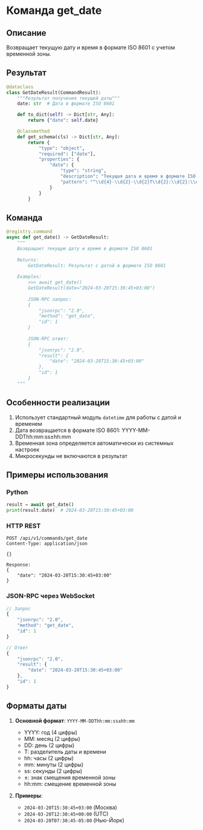 # Команда get_date

## Описание
Возвращает текущую дату и время в формате ISO 8601 с учетом временной зоны.

## Результат

```python
@dataclass
class GetDateResult(CommandResult):
    """Результат получения текущей даты"""
    date: str  # Дата в формате ISO 8601

    def to_dict(self) -> Dict[str, Any]:
        return {"date": self.date}

    @classmethod
    def get_schema(cls) -> Dict[str, Any]:
        return {
            "type": "object",
            "required": ["date"],
            "properties": {
                "date": {
                    "type": "string",
                    "description": "Текущая дата и время в формате ISO 8601",
                    "pattern": "^\\d{4}-\\d{2}-\\d{2}T\\d{2}:\\d{2}:\\d{2}[+-]\\d{2}:?\\d{2}$"
                }
            }
        }
```

## Команда

```python
@registry.command
async def get_date() -> GetDateResult:
    """
    Возвращает текущую дату и время в формате ISO 8601
    
    Returns:
        GetDateResult: Результат с датой в формате ISO 8601
        
    Examples:
        >>> await get_date()
        GetDateResult(date="2024-03-20T15:30:45+03:00")
        
        JSON-RPC запрос:
        {
            "jsonrpc": "2.0",
            "method": "get_date",
            "id": 1
        }
        
        JSON-RPC ответ:
        {
            "jsonrpc": "2.0",
            "result": {
                "date": "2024-03-20T15:30:45+03:00"
            },
            "id": 1
        }
    """
```

## Особенности реализации

1. Использует стандартный модуль `datetime` для работы с датой и временем
2. Дата возвращается в формате ISO 8601: YYYY-MM-DDThh:mm:ss±hh:mm
3. Временная зона определяется автоматически из системных настроек
4. Микросекунды не включаются в результат

## Примеры использования

### Python
```python
result = await get_date()
print(result.date)  # 2024-03-20T15:30:45+03:00
```

### HTTP REST
```http
POST /api/v1/commands/get_date
Content-Type: application/json

{}

Response:
{
    "date": "2024-03-20T15:30:45+03:00"
}
```

### JSON-RPC через WebSocket
```javascript
// Запрос
{
    "jsonrpc": "2.0",
    "method": "get_date",
    "id": 1
}

// Ответ
{
    "jsonrpc": "2.0",
    "result": {
        "date": "2024-03-20T15:30:45+03:00"
    },
    "id": 1
}
```

## Форматы даты

1. **Основной формат**: `YYYY-MM-DDThh:mm:ss±hh:mm`
   - YYYY: год (4 цифры)
   - MM: месяц (2 цифры)
   - DD: день (2 цифры)
   - T: разделитель даты и времени
   - hh: часы (2 цифры)
   - mm: минуты (2 цифры)
   - ss: секунды (2 цифры)
   - ±: знак смещения временной зоны
   - hh:mm: смещение временной зоны

2. **Примеры**:
   - `2024-03-20T15:30:45+03:00` (Москва)
   - `2024-03-20T12:30:45+00:00` (UTC)
   - `2024-03-20T07:30:45-05:00` (Нью-Йорк) 